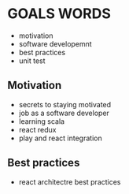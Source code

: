 # GOALS WORDS

- motivation
- software developemnt
- best practices
- unit test

## Motivation
- secrets to staying motivated
- job as a software developer
- learning scala
- react redux
- play and react integration

## Best practices
- react architectre best practices